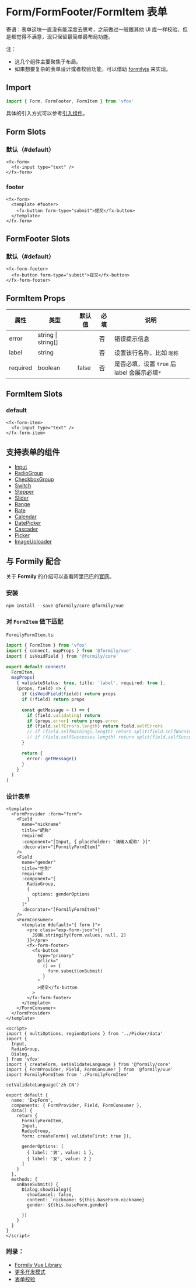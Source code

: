 # Form/FormFooter/FormItem 表单

寄语：表单这块一直没有能深度去思考，之前做过一般跟其他 UI 库一样校验，但是都觉得不满意，现只保留最简单最布局功能。

注：

- 这几个组件主要聚焦于布局。
- 如果想要复杂的表单设计或者校验功能，可以借助 [formilyjs](https://formilyjs.org/zh-CN/guide) 来实现。

## Import

```JavaScript
import { Form, FormFooter, FormItem } from 'vfox'
```

具体的引入方式可以参考[引入组件](../guide/import.md)。

## Form Slots

### 默认（#default）

```Vue
<fx-form>
  <fx-input type="text" />
</fx-form>
```

### footer

```Vue
<fx-form>
  <template #footer>
    <fx-button form-type="submit">提交</fx-button>
  </template>
</fx-form>
```

## FormFooter Slots

### 默认（#default）

```Vue
<fx-form-footer>
  <fx-button form-type="submit">提交</fx-button>
</fx-form-footer>
```

## FormItem Props

| 属性     | 类型               | 默认值 | 必填 | 说明                                         |
| -------- | ------------------ | ------ | ---- | -------------------------------------------- |
| error    | string \| string[] |        | 否   | 错误提示信息                                 |
| label    | string             |        | 否   | 设置该行名称，比如 `昵称`                    |
| required | boolean            | false  | 否   | 是否必填，设置 `true` 后 label 会展示必填`*` |

## FormItem Slots

### default

```
<fx-form-item>
  <fx-input type="text" />
</fx-form-item>
```

## 支持表单的组件

- [Input](./Input.md)
- [RadioGroup](./Radio.md#radiogroup)
- [CheckboxGroup](./Checkbox.md#checkboxgroup)
- [Switch](./Switch.md)
- [Stepper](./Stepper.md)
- [Slider](./Slider.md)
- [Range](./Range.md)
- [Rate](./Rate.md)
- [Calendar](./Calendar.md)
- [DatePicker](./DatePicker.md)
- [Cascader](./Cascader.md)
- [Picker](./Picker.md)
- [ImageUploader](./ImageUploader.md)

## 与 **Formily** 配合

关于 **Formily** 的介绍可以查看阿里巴巴的[官网](https://formilyjs.org/zh-CN)。

### 安装

```
npm install --save @formily/core @formily/vue
```

### 对 `FormItem` 做下适配

`FormilyFormItem.ts`:

```TypeScript
import { FormItem } from 'vfox'
import { connect, mapProps } from '@formily/vue'
import { isVoidField } from '@formily/core'

export default connect(
  FormItem,
  mapProps(
    { validateStatus: true, title: 'label', required: true },
    (props, field) => {
      if (isVoidField(field)) return props
      if (!field) return props

      const getMessage = () => {
        if (field.validating) return
        if (props.error) return props.error
        if (field.selfErrors.length) return field.selfErrors
        // if (field.selfWarnings.length) return split(field.selfWarnings)
        // if (field.selfSuccesses.length) return split(field.selfSuccesses)
      }

      return {
        error: getMessage()
      }
    }
  )
)
```

### 设计表单

```Vue
<template>
  <FormProvider :form="form">
    <Field
      name="nickname"
      title="昵称"
      required
      :component="[Input, { placeholder: '请输入昵称' }]"
      :decorator="[FormilyFormItem]"
    />
    <Field
      name="gender"
      title="性别"
      required
      :component="[
        RadioGroup,
        {
          options: genderOptions
        }
      ]"
      :decorator="[FormilyFormItem]"
    />
    <FormConsumer>
      <template #default="{ form }">
        <pre class="exp-form-json">{{
          JSON.stringify(form.values, null, 2)
        }}</pre>
        <fx-form-footer>
          <fx-button
            type="primary"
            @click="
              () => {
                form.submit(onSubmit)
              }
            "
            >提交</fx-button
          >
        </fx-form-footer>
      </template>
    </FormConsumer>
  </FormProvider>
</template>

<script>
import { multiOptions, regionOptions } from '../Picker/data'
import {
  Input,
  RadioGroup,
  Dialog,
} from 'vfox'
import { createForm, setValidateLanguage } from '@formily/core'
import { FormProvider, Field, FormConsumer } from '@formily/vue'
import FormilyFormItem from './FormilyFormItem'

setValidateLanguage('zh-CN')

export default {
  name: 'ExpForm',
  components: { FormProvider, Field, FormConsumer },
  data() {
    return {
      FormilyFormItem,
      Input,
      RadioGroup,
      form: createForm({ validateFirst: true }),

      genderOptions: [
        { label: '男', value: 1 },
        { label: '女', value: 2 }
      ]
    }
  },
  methods: {
    onBaseSubmit() {
      Dialog.showDialog({
        showCancel: false,
        content: `nickname: ${this.baseForm.nickname}
        gender: ${this.baseForm.gender}
        `
      })
    }
  }
}
</script>
```

### 附录：

- [Formily Vue Library](https://vue.formilyjs.org/)
- [更多开发模式](https://vue.formilyjs.org/guide/concept.html#%E4%B8%89%E7%A7%8D%E5%BC%80%E5%8F%91%E6%A8%A1%E5%BC%8F)
- [表单校验](https://formilyjs.org/zh-CN/guide/advanced/validate)
